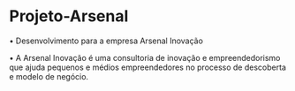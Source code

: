 # Projeto-Arsenal
 • Desenvolvimento para a empresa Arsenal Inovação

 • A Arsenal Inovação é uma consultoria de inovação e empreendedorismo que ajuda pequenos e médios empreendedores no processo de descoberta e modelo de negócio.

